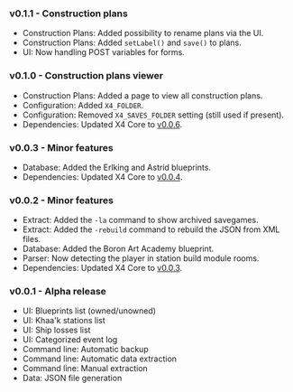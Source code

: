 ### v0.1.1 - Construction plans
- Construction Plans: Added possibility to rename plans via the UI.
- Construction Plans: Added `setLabel()` and `save()` to plans.
- UI: Now handling POST variables for forms.

### v0.1.0 - Construction plans viewer
- Construction Plans: Added a page to view all construction plans.
- Configuration: Added `X4_FOLDER`.
- Configuration: Removed `X4_SAVES_FOLDER` setting (still used if present).
- Dependencies: Updated X4 Core to [v0.0.6](https://github.com/Mistralys/x4-core/releases/tag/0.0.6).

### v0.0.3 - Minor features
- Database: Added the Erlking and Astrid blueprints.
- Dependencies: Updated X4 Core to [v0.0.4](https://github.com/Mistralys/x4-core/releases/tag/0.0.4).

### v0.0.2 - Minor features
- Extract: Added the `-la` command to show archived savegames.
- Extract: Added the `-rebuild` command to rebuild the JSON from XML files.
- Database: Added the Boron Art Academy blueprint.
- Parser: Now detecting the player in station build module rooms.
- Dependencies: Updated X4 Core to [v0.0.3](https://github.com/Mistralys/x4-core/releases/tag/0.0.3).

### v0.0.1 - Alpha release
- UI: Blueprints list (owned/unowned)
- UI: Khaa'k stations list
- UI: Ship losses list
- UI: Categorized event log
- Command line: Automatic backup
- Command line: Automatic data extraction
- Command line: Manual extraction
- Data: JSON file generation
